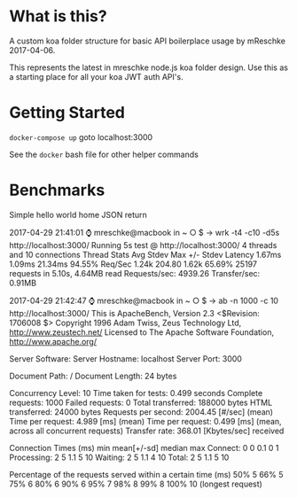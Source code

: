# What is this?


A custom koa folder structure for basic API boilerplace usage by mReschke 2017-04-06.

This represents the latest in mreschke node.js koa folder design.  Use this as a starting place
for all your koa JWT auth API's.



# Getting Started

`docker-compose up` goto localhost:3000

See the `docker` bash file for other helper commands




# Benchmarks

Simple hello world home JSON return

2017-04-29 21:41:01 ⌚  mreschke@macbook in ~
○ $ → wrk -t4 -c10 -d5s http://localhost:3000/
Running 5s test @ http://localhost:3000/
  4 threads and 10 connections
  Thread Stats   Avg      Stdev     Max   +/- Stdev
    Latency     1.67ms    1.09ms  21.34ms   94.55%
    Req/Sec     1.24k   204.80     1.62k    65.69%
  25197 requests in 5.10s, 4.64MB read
Requests/sec:   4939.26
Transfer/sec:      0.91MB


2017-04-29 21:42:47 ⌚  mreschke@macbook in ~
○ $ → ab -n 1000 -c 10 http://localhost:3000/
This is ApacheBench, Version 2.3 <$Revision: 1706008 $>
Copyright 1996 Adam Twiss, Zeus Technology Ltd, http://www.zeustech.net/
Licensed to The Apache Software Foundation, http://www.apache.org/

Server Software:
Server Hostname:        localhost
Server Port:            3000

Document Path:          /
Document Length:        24 bytes

Concurrency Level:      10
Time taken for tests:   0.499 seconds
Complete requests:      1000
Failed requests:        0
Total transferred:      188000 bytes
HTML transferred:       24000 bytes
Requests per second:    2004.45 [#/sec] (mean)
Time per request:       4.989 [ms] (mean)
Time per request:       0.499 [ms] (mean, across all concurrent requests)
Transfer rate:          368.01 [Kbytes/sec] received

Connection Times (ms)
              min  mean[+/-sd] median   max
Connect:        0    0   0.1      0       1
Processing:     2    5   1.1      5      10
Waiting:        2    5   1.1      4      10
Total:          2    5   1.1      5      10

Percentage of the requests served within a certain time (ms)
  50%      5
  66%      5
  75%      6
  80%      6
  90%      6
  95%      7
  98%      8
  99%      8
 100%     10 (longest request)
